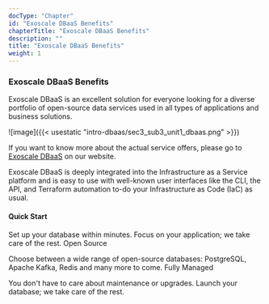 ```yaml
---
docType: "Chapter"
id: "Exoscale DBaaS Benefits"
chapterTitle: "Exoscale DBaaS Benefits"
description: ""
title: "Exoscale DBaaS Benefits"
weight: 1
---
```


### **Exoscale DBaaS Benefits**

Exoscale DBaaS is an excellent solution for everyone looking for a diverse portfolio of open-source data services used in all types of applications and business solutions.

![image]({{< usestatic "intro-dbaas/sec3_sub3_unit1_dbaas.png" >}}) 

If you want to know more about the actual service offers, please go to [Exoscale DBaaS](https://www.exoscale.com/dbaas/) on our website.

Exoscale DBaaS is deeply integrated into the Infrastructure as a Service platform and is easy to use with well-known user interfaces like the CLI, the API, and Terraform automation to-do your Infrastructure as Code (IaC) as usual.

#### **Quick Start**

Set up your database within minutes. Focus on your application; we take care of the rest.
Open Source

Choose between a wide range of open-source databases: PostgreSQL, Apache Kafka, Redis and many more to come.
Fully Managed

You don't have to care about maintenance or upgrades. Launch your database; we take care of the rest.